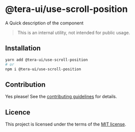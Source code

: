 # @tera-ui/use-scroll-position

A Quick description of the component

> This is an internal utility, not intended for public usage.

## Installation

```sh
yarn add @tera-ui/use-scroll-position
# or
npm i @tera-ui/use-scroll-position
```

## Contribution

Yes please! See the
[contributing guidelines](https://github.com/nextui-org/nextui/blob/master/CONTRIBUTING.md)
for details.

## Licence

This project is licensed under the terms of the
[MIT license](https://github.com/nextui-org/nextui/blob/master/LICENSE).
